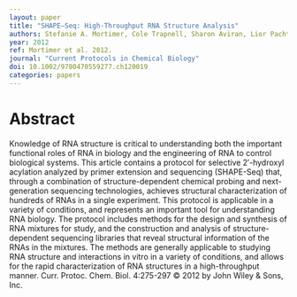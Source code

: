 ```yaml
---
layout: paper
title: "SHAPE–Seq: High‐Throughput RNA Structure Analysis"
authors: Stefanie A. Mortimer, Cole Trapnell, Sharon Aviran, Lior Pachter, Julius B. Lucks.
year: 2012
ref: Mortimer et al. 2012.
journal: "Current Protocols in Chemical Biology"
doi: 10.1002/9780470559277.ch120019
categories: papers
---
```


# Abstract

Knowledge of RNA structure is critical to understanding both the important functional roles of RNA in biology and the engineering of RNA to control biological systems. This article contains a protocol for selective 2′-hydroxyl acylation analyzed by primer extension and sequencing (SHAPE-Seq) that, through a combination of structure-dependent chemical probing and next-generation sequencing technologies, achieves structural characterization of hundreds of RNAs in a single experiment. This protocol is applicable in a variety of conditions, and represents an important tool for understanding RNA biology. The protocol includes methods for the design and synthesis of RNA mixtures for study, and the construction and analysis of structure-dependent sequencing libraries that reveal structural information of the RNAs in the mixtures. The methods are generally applicable to studying RNA structure and interactions in vitro in a variety of conditions, and allows for the rapid characterization of RNA structures in a high-throughput manner. Curr. Protoc. Chem. Biol. 4:275-297 © 2012 by John Wiley & Sons, Inc.